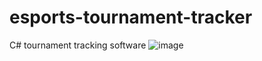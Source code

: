 # esports-tournament-tracker
C# tournament tracking software
![image](https://user-images.githubusercontent.com/44801711/210039459-655b9582-4328-47a7-8933-ad55c602999c.png)
